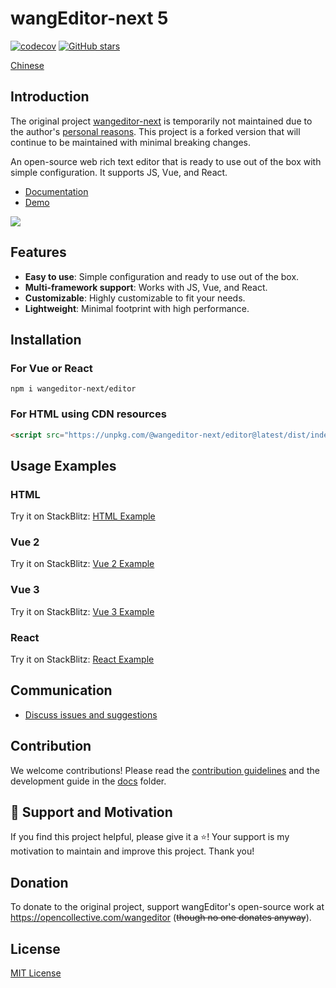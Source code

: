 # wangEditor-next 5

[![codecov](https://codecov.io/gh/wangeditor-next/wangeditor-next-next/branch/master/graph/badge.svg?token=0ZSXFXJPK3)](https://codecov.io/gh/wangeditor-next/wangeditor-next-next)
[![GitHub stars](https://img.shields.io/github/stars/wangeditor-next/wangeditor-next-next)](https://github.com/wangeditor-next/wangEditor-next/stargazers)

[Chinese](./README.md)

## Introduction

The original project [wangeditor-next](https://github.com/wangeditor-next/wangeditor-next) is temporarily not maintained due to the author's [personal reasons](https://juejin.cn/post/7272735633458413602). This project is a forked version that will continue to be maintained with minimal breaking changes.

An open-source web rich text editor that is ready to use out of the box with simple configuration. It supports JS, Vue, and React.

- [Documentation](https://wangeditor-next.github.io/docs/)
- [Demo](https://wangeditor-next.github.io/demo/)

![](./docs/images/editor.png)

## Features

- **Easy to use**: Simple configuration and ready to use out of the box.
- **Multi-framework support**: Works with JS, Vue, and React.
- **Customizable**: Highly customizable to fit your needs.
- **Lightweight**: Minimal footprint with high performance.

## Installation

### For Vue or React
```shell
npm i wangeditor-next/editor
```

### For HTML using CDN resources
```html
<script src="https://unpkg.com/@wangeditor-next/editor@latest/dist/index.js"></script>
```

## Usage Examples

### HTML
Try it on StackBlitz: [HTML Example](https://stackblitz.com/edit/stackblitz-starters-xxqmwl)

### Vue 2
Try it on StackBlitz: [Vue 2 Example](https://stackblitz.com/edit/vue2-vite-starter-hkmsif)

### Vue 3
Try it on StackBlitz: [Vue 3 Example](https://stackblitz.com/edit/vue3-wangeditor-demo-8emmc7)

### React
Try it on StackBlitz: [React Example](https://stackblitz.com/edit/react-4osjqn)

## Communication

- [Discuss issues and suggestions](https://github.com/wangeditor-next/wangEditor-next/issues)

## Contribution

We welcome contributions! Please read the [contribution guidelines](https://github.com/wangeditor-next/wangEditor-next/blob/master/docs/contribution-CN.md) and the development guide in the [docs](https://github.com/wangeditor-next/wangEditor-next/tree/master/docs) folder.

## 🌟 Support and Motivation

If you find this project helpful, please give it a ⭐️! Your support is my motivation to maintain and improve this project. Thank you!

## Donation

To donate to the original project, support wangEditor's open-source work at https://opencollective.com/wangeditor (~~though no one donates anyway~~).

## License

[MIT License](https://opensource.org/licenses/MIT)
